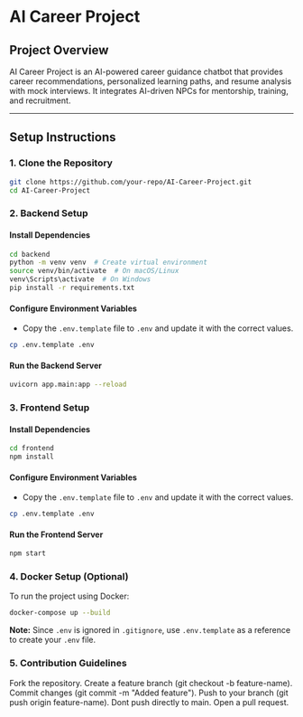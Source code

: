 # AI Career Project

## Project Overview
AI Career Project is an AI-powered career guidance chatbot that provides career recommendations, personalized learning paths, and resume analysis with mock interviews. It integrates AI-driven NPCs for mentorship, training, and recruitment.

---

## Setup Instructions

### 1. Clone the Repository
```sh
git clone https://github.com/your-repo/AI-Career-Project.git
cd AI-Career-Project
```

### 2. Backend Setup
#### Install Dependencies
```sh
cd backend
python -m venv venv  # Create virtual environment
source venv/bin/activate  # On macOS/Linux
venv\Scripts\activate  # On Windows
pip install -r requirements.txt
```

#### Configure Environment Variables
- Copy the `.env.template` file to `.env` and update it with the correct values.
```sh
cp .env.template .env
```

#### Run the Backend Server
```sh
uvicorn app.main:app --reload
```

### 3. Frontend Setup
#### Install Dependencies
```sh
cd frontend
npm install
```

#### Configure Environment Variables
- Copy the `.env.template` file to `.env` and update it with the correct values.
```sh
cp .env.template .env
```

#### Run the Frontend Server
```sh
npm start
```

### 4. Docker Setup (Optional)
To run the project using Docker:
```sh
docker-compose up --build
```



**Note:** Since `.env` is ignored in `.gitignore`, use `.env.template` as a reference to create your `.env` file.

### 5. Contribution Guidelines
Fork the repository.
Create a feature branch (git checkout -b feature-name).
Commit changes (git commit -m "Added feature").
Push to your branch (git push origin feature-name). Dont push directly to main.
Open a pull request.